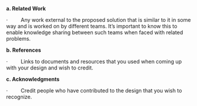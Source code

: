 **a. Related Work**

·         Any work external to the proposed solution that is similar to it in some way and is worked on by different teams. It’s important to know this to enable knowledge sharing between such teams when faced with related problems. 

**b. References**

·         Links to documents and resources that you used when coming up with your design and wish to credit. 

**c. Acknowledgments**

·         Credit people who have contributed to the design that you wish to recognize.